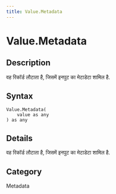 ```yaml
---
title: Value.Metadata
---
```


# Value.Metadata


## Description

वह रिकॉर्ड लौटाता है, जिसमें इनपुट का मेटाडेटा शामिल है.


## Syntax

```powerquery
Value.Metadata(
    value as any
) as any
```


## Details

वह रिकॉर्ड लौटाता है, जिसमें इनपुट का मेटाडेटा शामिल है.



## Category
Metadata
